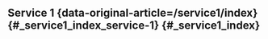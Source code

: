 ## Service 1 {data-original-article=/service1/index} {#_service1_index_service-1} {#_service1_index}
